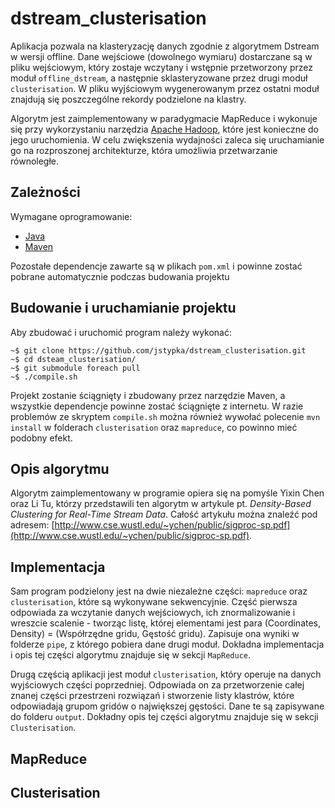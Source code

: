 dstream_clusterisation
======================

Aplikacja pozwala na klasteryzację danych zgodnie z algorytmem Dstream w wersji offline. Dane wejściowe (dowolnego wymiaru) dostarczane są w pliku wejściowym, który zostaje wczytany i wstępnie przetworzony przez moduł `offline_dstream`, a następnie sklasteryzowane przez drugi moduł `clusterisation`. W pliku wyjściowym wygenerowanym przez ostatni moduł znajdują się poszczególne rekordy podzielone na klastry.

Algorytm jest zaimplementowany w paradygmacie MapReduce i wykonuje się przy wykorzystaniu narzędzia [Apache Hadoop](http://hadoop.apache.org/), które jest konieczne do jego uruchomienia. W celu zwiększenia wydajności zaleca się uruchamianie go na rozproszonej architekturze, która umożliwia przetwarzanie równoległe.

## Zależności

Wymagane oprogramowanie:
* [Java](http://www.java.com/pl/)
* [Maven](http://maven.apache.org/)

Pozostałe dependencje zawarte są w plikach `pom.xml` i powinne zostać pobrane automatycznie podczas budowania projektu

## Budowanie i uruchamianie projektu

Aby zbudować i uruchomić program należy wykonać:

    ~$ git clone https://github.com/jstypka/dstream_clusterisation.git
    ~$ cd dsteam_clusterisation/
    ~$ git submodule foreach pull
    ~$ ./compile.sh
    
Projekt zostanie ściągnięty i zbudowany przez narzędzie Maven, a wszystkie dependencje powinne zostać ściągnięte z internetu.
W razie problemów ze skryptem `compile.sh` można również wywołać polecenie `mvn install` w folderach `clusterisation` oraz `mapreduce`, co powinno mieć podobny efekt.

## Opis algorytmu

Algorytm zaimplementowany w programie opiera się na pomyśle Yixin Chen oraz Li Tu, którzy przedstawili ten algorytm w artykule pt. _Density-Based Clustering for Real-Time Stream Data_. Całość artykułu można znaleźć pod adresem: [http://www.cse.wustl.edu/~ychen/public/sigproc-sp.pdf](http://www.cse.wustl.edu/~ychen/public/sigproc-sp.pdf).



## Implementacja

Sam program podzielony jest na dwie niezależne części: `mapreduce` oraz `clusterisation`, które są wykonywane sekwencyjnie. Część pierwsza odpowiada za wczytanie danych wejściowych, ich znormalizowanie i wreszcie scalenie - tworząc listę, której elementami jest para (Coordinates, Density) = (Współrzędne gridu, Gęstość gridu). Zapisuje ona wyniki w folderze `pipe`, z którego pobiera dane drugi moduł. Dokładna implementacja i opis tej części algorytmu znajduje się w sekcji `MapReduce`.

Drugą częścią aplikacji jest moduł `clusterisation`, który operuje na danych wyjściowych części poprzedniej. Odpowiada on za przetworzenie całej znanej części przestrzeni rozwiązań i stworzenie listy klastrów, które odpowiadają grupom gridów o największej gęstości. Dane te są zapisywane do folderu `output`. Dokładny opis tej części algorytmu znajduje się w sekcji `Clusterisation`.

## MapReduce

## Clusterisation
